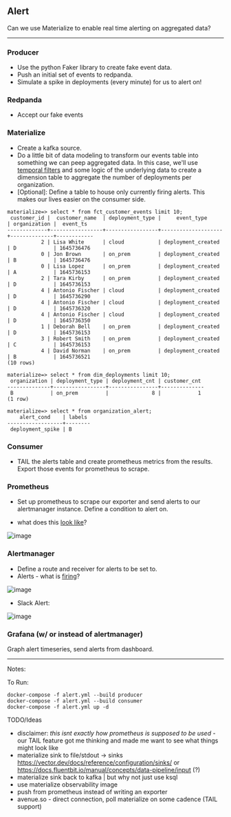 ## Alert

Can we use Materialize to enable real time alerting on aggregated data?

---
### Producer
- Use the python Faker library to create fake event data. 
- Push an initial set of events to redpanda. 
- Simulate a spike in deployments (every minute) for us to alert on!
### Redpanda
- Accept our fake events
### Materialize
- Create a kafka source. 
- Do a little bit of data modeling to transform our events table into something we can peep aggregated data. 
In this case, we'll use [temporal filters](https://materialize.com/docs/guides/temporal-filters/#sliding-windows) 
and some logic of the underlying data to create a dimension table to aggregate the number of deployments per organization. 
- [Optional]: Define a table to house only currently firing alerts. This makes our lives easier on the consumer side.

```
materialize=> select * from fct_customer_events limit 10;
 customer_id |  customer_name  | deployment_type |     event_type     | organization |  event_ts
-------------+-----------------+-----------------+--------------------+--------------+------------
           2 | Lisa White      | cloud           | deployment_created | D            | 1645736476
           0 | Jon Brown       | on_prem         | deployment_created | B            | 1645736476
           0 | Lisa Lopez      | on_prem         | deployment_created | A            | 1645736153
           2 | Tara Kirby      | on_prem         | deployment_created | D            | 1645736153
           4 | Antonio Fischer | cloud           | deployment_created | D            | 1645736290
           4 | Antonio Fischer | cloud           | deployment_created | D            | 1645736320
           4 | Antonio Fischer | cloud           | deployment_created | D            | 1645736350
           1 | Deborah Bell    | on_prem         | deployment_created | D            | 1645736153
           3 | Robert Smith    | on_prem         | deployment_created | C            | 1645736153
           4 | David Norman    | on_prem         | deployment_created | B            | 1645736521
(10 rows)

materialize=> select * from dim_deployments limit 10;
 organization | deployment_type | deployment_cnt | customer_cnt
--------------+-----------------+----------------+--------------
 B            | on_prem         |              8 |            1
(1 row)

materialize=> select * from organization_alert;
    alert_cond    | labels
------------------+--------
 deployment_spike | B
```
### Consumer
- TAIL the alerts table and create prometheus metrics from the results. Export those events for prometheus to scrape.
### Prometheus
- Set up prometheus to scrape our exporter and send alerts to our alertmanager instance. Define a condition to alert on.

- what does this [look like](http://localhost:9090/graph?g0.expr=organization_alert%7Bjob%3D%22event_exporter%22%7D&g0.tab=0&g0.stacked=0&g0.show_exemplars=0&g0.range_input=1h)?

![image](https://user-images.githubusercontent.com/8192401/155733430-d6fe0e8d-0c2a-49b6-b7ff-6c88e1fbd7d3.png)

### Alertmanager
- Define a route and receiver for alerts to be set to.
- Alerts - what is [firing](http://localhost:9090/alerts)?  

![image](https://user-images.githubusercontent.com/8192401/155733836-388ff14c-7fe4-4d34-8b16-deb6c69819c5.png)
- Slack Alert: 

![image](https://user-images.githubusercontent.com/8192401/156078275-d7349aee-abdd-48c4-a931-8a984cfbc902.png)

### Grafana (w/ or instead of alertmanager)
Graph alert timeseries, send alerts from dashboard.

---


Notes:

To Run:
```
docker-compose -f alert.yml --build producer
docker-compose -f alert.yml --build consumer
docker-compose -f alert.yml up -d
```

TODO/Ideas
- disclaimer: _this isnt exactly how prometheus is supposed to be used_ - our TAIL feature got me thinking and made me want to see what things might look like
- materialize sink to file/stdout -> sinks https://vector.dev/docs/reference/configuration/sinks/ or https://docs.fluentbit.io/manual/concepts/data-pipeline/input (?)
- materialize sink back to kafka | but why not just use ksql
- use materialize observability image
- push from prometheus instead of writing an exporter
- avenue.so - direct connection, poll materialize on some cadence (TAIL support)
